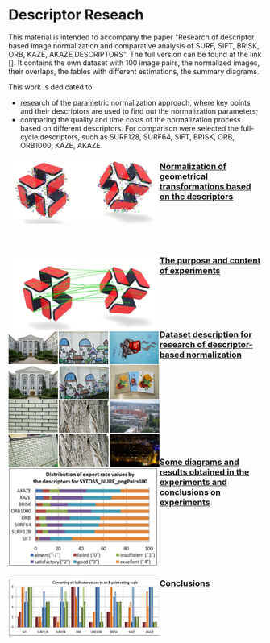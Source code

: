 <h1>Descriptor Reseach</h1>

This material is intended to accompany the paper "Research of descriptor based image normalization and comparative analysis of SURF, SIFT, BRISK, ORB, KAZE, AKAZE DESCRIPTORS". The full version can be found at the link [].
It contains the own dataset with 100 image pairs, the normalized images, their overlaps, the tables with different estimations, the summary diagrams.

This work is dedicated to:
* research of the parametric normalization approach, where key points and their descriptors are used to find out the normalization parameters;
* comparing the quality and time costs of the normalization process based on different descriptors. For comparison were selected the full-cycle descriptors, such as SURF128, SURF64, SIFT, BRISK, ORB, ORB1000, KAZE, AKAZE.

### <img src="/doc/images/normalization_keypoints.PNG" width="300" align="left">[Normalization of geometrical transformations based on the descriptors](https://www.google.com/) 
<br/><br/><br/><br/>
### <img src="/doc/images/normalization_matches.jpg" width="300" align="left">[The purpose and content of experiments](https://www.google.com/)
<br/><br/><br/><br/>
### <img src="/doc/images/dataset.png" width="300" align="left">[Dataset description for research of descriptor-based normalization](https://www.google.com/) 
<br/><br/><br/><br/><br/><br/><br/><br/><br/>
### <img src="/doc/images/expert_rates_diagram.png" width="300" align="left">[Some diagrams and results obtained in the experiments and conclusions on experiments](https://www.google.com/) 
<br/><br/><br/><br/><br/><br/>
### <img src="/doc/images/conclutions.png" width="300" align="left">[Conclusions](https://www.google.com/) 
